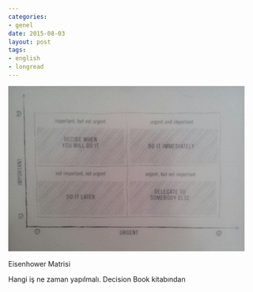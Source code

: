 ```yaml
---
categories:
- genel
date: 2015-08-03
layout: post
tags:
- english
- longread
---
```


![](/images/tumblr_nsii7vywor1u2h8puo1_500.jpg)

Eisenhower Matrisi

Hangi iş ne zaman yapılmalı. Decision Book kitabından
